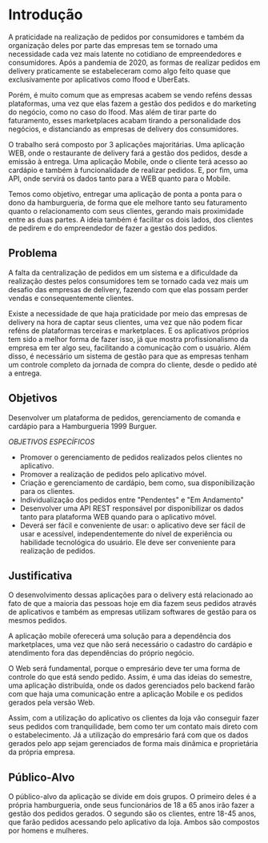 # Introdução

A praticidade na realização de pedidos por consumidores e também da organização deles por parte das empresas tem se tornado uma necessidade cada vez mais latente no cotidiano de empreendedores e consumidores. Após a pandemia de 2020, as formas de realizar pedidos em delivery praticamente se estabeleceram como algo feito quase que exclusivamente por aplicativos como Ifood e UberEats.

Porém, é muito comum que as empresas acabem se vendo reféns dessas plataformas, uma vez que elas fazem a gestão dos pedidos e do marketing do negócio, como no caso do Ifood. Mas além de tirar parte do faturamento, esses marketplaces acabam tirando a personalidade dos negócios, e distanciando as empresas de delivery dos consumidores.

O trabalho será composto por 3 aplicações majoritárias. Uma aplicação WEB, onde o restaurante de delivery fará a gestão dos pedidos, desde a emissão à entrega. Uma aplicação Mobile, onde o cliente terá acesso ao cardápio e também à funcionalidade de realizar pedidos. E, por fim, uma API, onde servirá os dados tanto para a WEB quanto para o Mobile.

Temos como objetivo, entregar uma aplicação de ponta a ponta para o dono da hamburgueria, de forma que ele melhore tanto seu faturamento quanto o relacionamento com seus clientes, gerando mais proximidade entre as duas partes. A ideia também é facilitar os dois lados, dos clientes de pedirem e do empreendedor de fazer a gestão dos pedidos.

## Problema

A falta da centralização de pedidos em um sistema e a dificuldade da realização destes pelos consumidores tem se tornado cada vez mais um desafio das empresas de delivery, fazendo com que elas possam perder vendas e consequentemente clientes.

Existe a necessidade de que haja praticidade por meio das empresas de delivery na hora de captar seus clientes, uma vez que não podem ficar reféns de plataformas terceiras e marketplaces. E os aplicativos próprios tem sido a melhor forma de fazer isso, já que mostra profissionalismo da empresa em ter algo seu, facilitando a comunicação com o usuário. Além disso, é necessário um sistema de gestão para que as empresas tenham um controle completo da jornada de compra do cliente, desde o pedido até a entrega.

## Objetivos

Desenvolver um plataforma de pedidos, gerenciamento de comanda e cardápio para a Hamburgueria 1999 Burguer.

*OBJETIVOS ESPECÍFICOS*

* Promover o gerenciamento de pedidos realizados pelos clientes no aplicativo.
* Promover a realização de pedidos pelo aplicativo móvel.
* Criação e gerenciamento de cardápio, bem como, sua disponibilização para os clientes.
* Individualização dos pedidos entre "Pendentes" e "Em Andamento"
* Desenvolver uma API REST responsável por disponibilizar os dados tanto para plataforma WEB quando para o aplicativo móvel.
* Deverá ser fácil e conveniente de usar: o aplicativo deve ser fácil de usar e acessível, independentemente do nível de experiência ou habilidade tecnológica do usuário. Ele deve ser conveniente para realização de pedidos.

## Justificativa

O desenvolvimento dessas aplicações para o delivery está relacionado ao fato de que a maioria das pessoas hoje em dia fazem seus pedidos através de aplicativos e também as empresas utilizam softwares de gestão para os mesmos pedidos.

A aplicação mobile oferecerá uma solução para a dependência dos marketplaces, uma vez que não será necessário o cadastro do cardápio e atendimento fora das dependências do próprio negócio.

O Web será fundamental, porque o empresário deve ter uma forma de controle do que está sendo pedido. Assim, é uma das ideias do semestre, uma aplicação distribuída, onde os dados gerenciados pelo backend farão com que haja uma comunicação entre a aplicação Mobile e os pedidos gerados pela versão Web.

Assim, com a utilização do aplicativo os clientes da loja vão conseguir fazer seus pedidos com tranquilidade, bem como ter um contato mais direto com o estabelecimento. Já a utilização do empresário fará com que os dados gerados pelo app sejam gerenciados de forma mais dinâmica e proprietária da própria empresa.

## Público-Alvo

O público-alvo da aplicação se divide em dois grupos. O primeiro deles é a própria hamburgueria, onde seus funcionários de 18 a 65 anos irão fazer a gestão dos pedidos gerados. O segundo são os clientes, entre 18-45 anos, que farão pedidos acessando pelo aplicativo da loja. Ambos são compostos por homens e mulheres.
